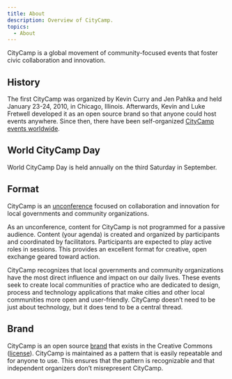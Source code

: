 ```yaml
---
title: About
description: Overview of CityCamp.
topics:
  - About
---
```


CityCamp is a global movement of community-focused events that foster civic collaboration and innovation.

## History

The first CityCamp was organized by Kevin Curry and Jen Pahlka and held January 23-24, 2010, in Chicago, Illinois. Afterwards, Kevin and Luke Fretwell developed it as an open source brand so that anyone could host events anywhere. Since then, there have been self-organized [CityCamp events worldwide](/cities).

## World CityCamp Day

World CityCamp Day is held annually on the third Saturday in September.

## Format

CityCamp is an [unconference](http://en.wikipedia.org/wiki/Unconference) focused on collaboration and innovation for local governments and community organizations.

As an unconference, content for CityCamp is not programmed for a passive audience. Content (your agenda) is created and organized by participants and coordinated by facilitators. Participants are expected to play active roles in sessions. This provides an excellent format for creative, open exchange geared toward action.

CityCamp recognizes that local governments and community organizations have the most direct influence and impact on our daily lives. These events seek to create local communities of practice who are dedicated to design, process and technology applications that make cities and other local communities more open and user-friendly. CityCamp doesn’t need to be just about technology, but it does tend to be a central thread.

## Brand

CityCamp is an open source [brand](/brand) that exists in the Creative Commons ([license](https://citycamp.com/license)). CityCamp is maintained as a pattern that is easily repeatable and for anyone to use. This ensures that the pattern is recognizable and that independent organizers don’t misrepresent CityCamp.
